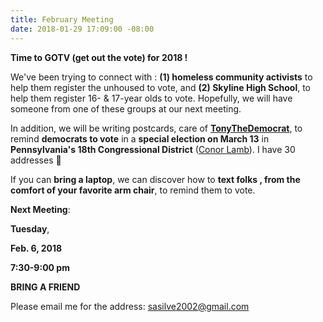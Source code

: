 ```yaml
---
title: February Meeting
date: 2018-01-29 17:09:00 -08:00
---
```


**Time to GOTV (get out the vote) for 2018 !**

We've been trying to connect with :
**(1) homeless community activists** to help them register the unhoused to vote,
and 
**(2) Skyline High School**,  to help them register 16- & 17-year olds to vote. 
Hopefully, we will have someone from one of these groups at our next meeting.

In addition, we will be writing postcards, care of [**TonyTheDemocrat**](https://onethingyoucando.com/tag/tony-the-democrat/), to remind **democrats to vote** in a **special election on March 13** in **Pennsylvania's 18th Congressional District** ([Conor Lamb](https://conorlamb.com/voter-faq/)).  I have 30 addresses 

If you can **bring a laptop**, we can discover how to **text folks , from the comfort of your favorite arm chair**, to remind them to vote.

**Next Meeting**:

**Tuesday**,

**Feb. 6, 2018**

**7:30-9:00 pm**

**BRING A FRIEND**

Please email me for the address:
sasilve2002@gmail.com